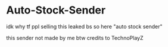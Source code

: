 # Auto-Stock-Sender

idk why tf ppl selling this leaked bs 
so here "auto stock sender"

this sender not made by me btw
credits to TechnoPlayZ

